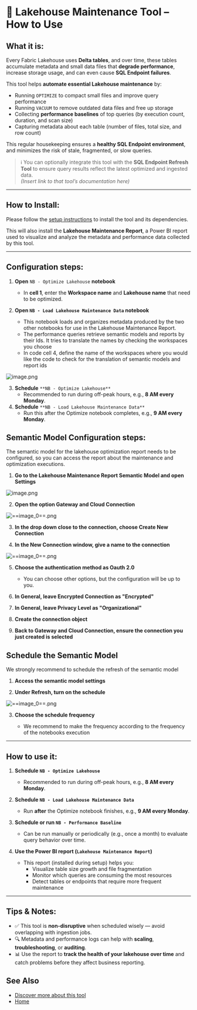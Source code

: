 # 🧹 Lakehouse Maintenance Tool – How to Use

## **What it is:**

Every Fabric Lakehouse uses **Delta tables**, and over time, these tables accumulate metadata and small data files that **degrade performance**, increase storage usage, and can even cause **SQL Endpoint failures**.

This tool helps **automate essential Lakehouse maintenance** by:
- Running `OPTIMIZE` to compact small files and improve query performance
- Running `VACUUM` to remove outdated data files and free up storage
- Collecting **performance baselines** of top queries (by execution count, duration, and scan size)
- Capturing metadata about each table (number of files, total size, and row count)

This regular housekeeping ensures a **healthy SQL Endpoint environment**, and minimizes the risk of stale, fragmented, or slow queries.

> ℹ️ You can optionally integrate this tool with the **SQL Endpoint Refresh Tool** to ensure query results reflect the latest optimized and ingested data.  
> _(Insert link to that tool’s documentation here)_

---

## **How to Install:**

Please follow the [setup instructions](https://github.com/Onyx-Data/FabOps-Toolkit/blob/main/docs/Setup) to install the tool and its dependencies.

This will also install the **Lakehouse Maintenance Report**, a Power BI report used to visualize and analyze the metadata and performance data collected by this tool.

---

## **Configuration steps:**

1. **Open** `NB - Optimize Lakehouse` **notebook**

    *   In **cell 1**, enter the **Workspace name** and **Lakehouse name** that need to be optimized.

2. **Open `NB - Load Lakehouse Maintenance Data` notebook**  
   - This notebook loads and organizes metadata produced by the two other notebooks for use in the Lakehouse Maintenance Report.
   - The performance queries retrieve semantic models and reports by their Ids. It tries to translate the names by checking the workspaces you choose
   - In code cell 4, define the name of the workspaces where you would like the code to check for the translation of semantic models and report ids

![image.png](https://github.com/Onyx-Data/FabOps-Toolkit/blob/main/docs/images/image-fb9c759e-ebcd-4dc2-9d94-826152c329b9.png)


3.  **Schedule** `**NB - Optimize Lakehouse**`
    *   Recommended to run during off-peak hours, e.g., **8 AM every Monday**.
4.  **Schedule** `**NB - Load Lakehouse Maintenance Data**`
    *   Run this after the Optimize notebook completes, e.g., **9 AM every Monday**.

## **Semantic Model Configuration steps:**

The semantic model for the lakehouse optimization report needs to be configured, so you can access the report about the maintenance and optimization executions.

1. **Go to the Lakehouse Maintenance Report Semantic Model and open Settings**

![image.png](https://github.com/Onyx-Data/FabOps-Toolkit/blob/main/docs/images/image-e5826b42-ab02-46db-bb0c-81ec58bf49a2.png)

2. **Open the option Gateway and Cloud Connection**

![==image_0==.png](https://github.com/Onyx-Data/FabOps-Toolkit/blob/main/docs/images/==image_0==-e99eb38d-8ec2-4692-bf52-97e1467a9641.png) 

3. **In the drop down close to the connection, choose Create New Connection**

4. **In the New Connection window, give a name to the connection**

![==image_0==.png](https://github.com/Onyx-Data/FabOps-Toolkit/blob/main/docs/images/==image_0==-238672fb-82ad-4671-ad05-bfdeba41f4ed.png) 

5. **Choose the authentication method as Oauth 2.0**
 
    - You can choose other options, but the configuration will be up to you.

6. **In General, leave Encrypted Connection as "Encrypted"**

7. **In General, leave Privacy Level as "Organizational"**

8. **Create the connection object**

9. **Back to Gateway and Cloud Connection, ensure the connection you just created is selected**

## **Schedule the Semantic Model**

We strongly recommend to schedule the refresh of the semantic model

1. **Access the semantic model settings**

2. **Under Refresh, turn on the schedule**

![==image_0==.png](https://github.com/Onyx-Data/FabOps-Toolkit/blob/main/docs/images/==image_0==-093a7463-b8e2-461b-87f1-e0bc88a7cfb5.png) 

3. **Choose the schedule frequency**

    - We recommend to make the frequency according to the frequency of the notebooks execution

---

## **How to use it:**

1. **Schedule `NB - Optimize Lakehouse`**  
   - Recommended to run during off-peak hours, e.g., **8 AM every Monday**.

2. **Schedule `NB - Load Lakehouse Maintenance Data`**  
   - Run **after** the Optimize notebook finishes, e.g., **9 AM every Monday**.

3. **Schedule or run `NB - Performance Baseline`**  
   - Can be run manually or periodically (e.g., once a month) to evaluate query behavior over time.

4. **Use the Power BI report (`Lakehouse Maintenance Report`)**  
   - This report (installed during setup) helps you:
     - Visualize table size growth and file fragmentation
     - Monitor which queries are consuming the most resources
     - Detect tables or endpoints that require more frequent maintenance

---

## **Tips & Notes:**

- ✅ This tool is **non-disruptive** when scheduled wisely — avoid overlapping with ingestion jobs.
- 🔍 Metadata and performance logs can help with **scaling**, **troubleshooting**, or **auditing**.
- 📊 Use the report to **track the health of your lakehouse over time** and catch problems before they affect business reporting.

## **See Also**

- [Discover more about this tool](https://github.com/Onyx-Data/FabOps-Toolkit/blob/main/docs/Onyx-Tools/lakehouse-maintenance)
- [Home](https://github.com/Onyx-Data/FabOps-Toolkit/blob/main/README.md)

